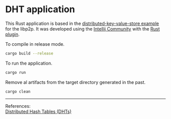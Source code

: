 # DHT application 

This Rust application is based in the [distributed-key-value-store example](https://github.com/libp2p/rust-libp2p/blob/master/examples/distributed-key-value-store.rs) for the libp2p. It was developed using the [Intellij Community](https://www.jetbrains.com/idea/download/#section=linux) with the [Rust plugin](https://www.jetbrains.com/rust/).

To compile in release mode.

```bash
cargo build --release
```

To run the application.

```bash
cargo run
```

Remove al artifacts from the target directory generated in the past.

```bash
cargo clean
```
<hr>

References:<br>
[Distributed Hash Tables (DHTs)](https://docs.ipfs.tech/concepts/dht/)<br>
